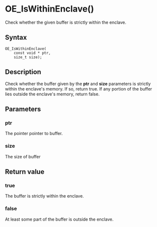 # OE_IsWithinEnclave()

Check whether the given buffer is strictly within the enclave.

## Syntax

    OE_IsWithinEnclave(
        const void * ptr,
        size_t size);
## Description 

Check whether the buffer given by the **ptr** and **size** parameters is strictly within the enclave's memory. If so, return true. If any portion of the buffer lies outside the enclave's memory, return false.



## Parameters

### ptr

The pointer pointer to buffer.

### size

The size of buffer

## Return value

### true

The buffer is strictly within the enclave.

### false

At least some part of the buffer is outside the enclave.

